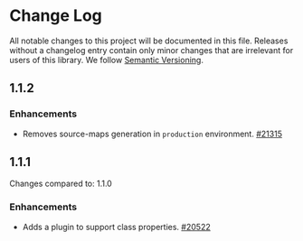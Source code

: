 # Change Log
All notable changes to this project will be documented in this file. Releases without a changelog entry contain only minor changes that are irrelevant for users of this library.
We follow [Semantic Versioning](http://semver.org/).

## 1.1.2
### Enhancements
* Removes source-maps generation in `production` environment. [#21315](https://github.com/Yoast/wordpress-seo/pull/21315)

## 1.1.1
Changes compared to: 1.1.0
### Enhancements
* Adds a plugin to support class properties. [#20522](https://github.com/Yoast/wordpress-seo/pull/20522)
